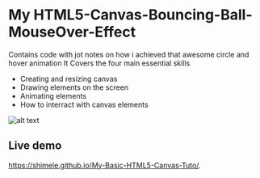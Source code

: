 # My HTML5-Canvas-Bouncing-Ball-MouseOver-Effect
Contains code with jot notes on how i achieved that awesome circle and hover animation
It Covers the four main essential skills
* Creating and resizing canvas
* Drawing elements on the screen
* Animating elements
* How to interract with canvas elements

![alt text](https://github.com/Shimele/My-Basic-HTML5-Canvas-Tuto/blob/master/circles.png)

## Live demo
https://shimele.github.io/My-Basic-HTML5-Canvas-Tuto/.